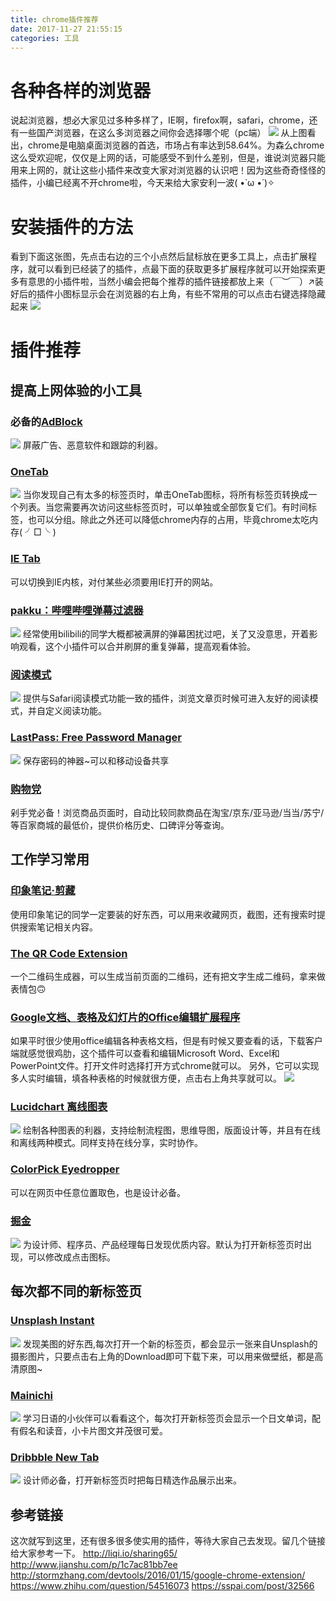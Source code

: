 ```yaml
---
title: chrome插件推荐
date: 2017-11-27 21:55:15
categories: 工具
---
```


# 各种各样的浏览器

说起浏览器，想必大家见过多种多样了，IE啊，firefox啊，safari，chrome，还有一些国产浏览器，在这么多浏览器之间你会选择哪个呢（pc端）
![](https://gitee.com/Cellophane/image/raw/master/null/1127-1.jpg)
从上图看出，chrome是电脑桌面浏览器的首选，市场占有率达到58.64%。为森么chrome这么受欢迎呢，仅仅是上网的话，可能感受不到什么差别，但是，谁说浏览器只能用来上网的，就让这些小插件来改变大家对浏览器的认识吧！因为这些奇奇怪怪的插件，小编已经离不开chrome啦，今天来给大家安利一波( •̀ ω •́ )✧

# 安装插件的方法

看到下面这张图，先点击右边的三个小点然后鼠标放在更多工具上，点击扩展程序，就可以看到已经装了的插件，点最下面的获取更多扩展程序就可以开始探索更多有意思的小插件啦，当然小编会把每个推荐的插件链接都放上来（￣︶￣）↗装好后的插件小图标显示会在浏览器的右上角，有些不常用的可以点击右键选择隐藏起来
![](https://gitee.com/Cellophane/image/raw/master/null/1127-0.png)

# 插件推荐

## 提高上网体验的小工具

### 必备的[AdBlock](https://chrome.google.com/webstore/detail/adblock-plus/cfhdojbkjhnklbpkdaibdccddilifddb?utm_source=chrome-app-launcher-info-dialog)

![](https://gitee.com/Cellophane/image/raw/master/null/1127-3.png)
屏蔽广告、恶意软件和跟踪的利器。

### [OneTab](https://chrome.google.com/webstore/detail/onetab/chphlpgkkbolifaimnlloiipkdnihall?utm_source=chrome-app-launcher-info-dialog)

![](https://gitee.com/Cellophane/image/raw/master/null/1127-4.png)
当你发现自己有太多的标签页时，单击OneTab图标，将所有标签页转换成一个列表。当您需要再次访问这些标签页时，可以单独或全部恢复它们。有时间标签，也可以分组。除此之外还可以降低chrome内存的占用，毕竟chrome太吃内存( ╯□╰ )

### [IE Tab](https://chrome.google.com/webstore/detail/ie-tab/hehijbfgiekmjfkfjpbkbammjbdenadd)

可以切换到IE内核，对付某些必须要用IE打开的网站。

### [pakku：哔哩哔哩弹幕过滤器](https://chrome.google.com/webstore/detail/pakku：哔哩哔哩弹幕过滤器/jklfcpboamajpiikgkbjcnnnnooefbhh?utm_source=chrome-app-launcher-info-dialog)

![](https://gitee.com/Cellophane/image/raw/master/null/1127-6.png)
经常使用bilibili的同学大概都被满屏的弹幕困扰过吧，关了又没意思，开着影响观看，这个小插件可以合并刷屏的重复弹幕，提高观看体验。

### [阅读模式](https://chrome.google.com/webstore/detail/reader-view/iibolhpkjjmoepndefdmdlmbpfhlgjpl)

![](https://gitee.com/Cellophane/image/raw/master/null/1127-12.png)
提供与Safari阅读模式功能一致的插件，浏览文章页时候可进入友好的阅读模式，并自定义阅读功能。

### [LastPass: Free Password Manager](https://chrome.google.com/webstore/detail/lastpass-free-password-ma/hdokiejnpimakedhajhdlcegeplioahd?utm_source=chrome-app-launcher-info-dialog)

![](https://gitee.com/Cellophane/image/raw/master/null/1127-7.png)
保存密码的神器~可以和移动设备共享

### [购物党](https://chrome.google.com/webstore/detail/购物党全网自动比价工具：淘宝京东美亚日亚比价、18/jgphnjokjhjlcnnajmfjlacjnjkhleah?utm_campaign=en&utm_source=en-et-na-us-oc-webstrapp&utm_medium=et)

剁手党必备！浏览商品页面时，自动比较同款商品在淘宝/京东/亚马逊/当当/苏宁/等百家商城的最低价，提供价格历史、口碑评分等查询。

## 工作学习常用

### [印象笔记·剪藏](https://chrome.google.com/webstore/detail/evernote-web-clipper/pioclpoplcdbaefihamjohnefbikjilc?utm_source=chrome-app-launcher-info-dialog)

使用印象笔记的同学一定要装的好东西，可以用来收藏网页，截图，还有搜索时提供搜索笔记相关内容。

### [The QR Code Extension](https://chrome.google.com/webstore/detail/the-qr-code-extension/oijdcdmnjjgnnhgljmhkjlablaejfeeb)

一个二维码生成器，可以生成当前页面的二维码，还有把文字生成二维码，拿来做表情包🙃

### [Google文档、表格及幻灯片的Office编辑扩展程序](https://chrome.google.com/webstore/detail/office-editing-for-docs-s/gbkeegbaiigmenfmjfclcdgdpimamgkj?utm_source=chrome-app-launcher-info-dialog)

如果平时很少使用office编辑各种表格文档，但是有时候又要查看的话，下载客户端就感觉很鸡肋，这个插件可以查看和编辑Microsoft Word、Excel和PowerPoint文件。打开文件时选择打开方式chrome就可以。
另外，它可以实现多人实时编辑，填各种表格的时候就很方便，点击右上角共享就可以。
![](https://gitee.com/Cellophane/image/raw/master/null/1127-10.png)

### [Lucidchart 离线图表](https://chrome.google.com/webstore/detail/lucidchart-diagrams-deskt/djejicklhojeokkfmdelnempiecmdomj?utm_source=chrome-app-launcher-info-dialog)

![](https://gitee.com/Cellophane/image/raw/master/null/1127-11.png)
绘制各种图表的利器，支持绘制流程图，思维导图，版面设计等，并且有在线和离线两种模式。同样支持在线分享，实时协作。

### [ColorPick Eyedropper](https://chrome.google.com/webstore/detail/colorpick-eyedropper/ohcpnigalekghcmgcdcenkpelffpdolg?utm_source=chrome-app-launcher-info-dialog)

可以在网页中任意位置取色，也是设计必备。

### [掘金](https://chrome.google.com/webstore/detail/掘金/lecdifefmmfjnjjinhaennhdlmcaeeeb?utm_source=chrome-app-launcher-info-dialog)

![](https://gitee.com/Cellophane/image/raw/master/null/1127-13.png)
为设计师、程序员、产品经理每日发现优质内容。默认为打开新标签页时出现，可以修改成点击图标。

## 每次都不同的新标签页

### [Unsplash Instant](https://chrome.google.com/webstore/detail/unsplash-instant/pejkokffkapolfffcgbmdmhdelanoaih?utm_source=chrome-app-launcher-info-dialog)

![](https://gitee.com/Cellophane/image/raw/master/null/1127-5.png)
发现美图的好东西,每次打开一个新的标签页，都会显示一张来自Unsplash的摄影图片，只要点击右上角的Download即可下载下来，可以用来做壁纸，都是高清原图~

### [Mainichi](https://chrome.google.com/webstore/detail/mainichi/dfekdjmdikicceaiokcmmchenpilglhn?hl=en)

![](https://gitee.com/Cellophane/image/raw/master/null/1127-8.png)
学习日语的小伙伴可以看看这个，每次打开新标签页会显示一个日文单词，配有假名和读音，小卡片图文并茂很可爱。

### [Dribbble New Tab](https://chrome.google.com/webstore/detail/dribbble-new-tab/hmhjbefkpednjogghoibpejdmemkinbn)

![](https://gitee.com/Cellophane/image/raw/master/null/1127-9.jpg)
设计师必备，打开新标签页时把每日精选作品展示出来。

## 参考链接

这次就写到这里，还有很多很多使实用的插件，等待大家自己去发现。留几个链接给大家参考一下。
http://liqi.io/sharing65/
http://www.jianshu.com/p/1c7ac81bb7ee
http://stormzhang.com/devtools/2016/01/15/google-chrome-extension/
https://www.zhihu.com/question/54516073
https://sspai.com/post/32566